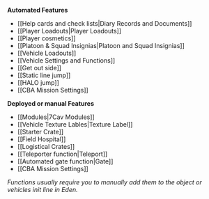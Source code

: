 **Automated Features**
* [[Help cards and check lists|Diary Records and Documents]]
* [[Player Loadouts|Player Loadouts]]
* [[Player cosmetics]]
* [[Platoon & Squad Insignias|Platoon and Squad Insignias]]
* [[Vehicle Loadouts]]
* [[Vehicle Settings and Functions]]
* [[Get out side]]
* [[Static line jump]]
* [[HALO jump]]
* [[CBA Mission Settings]]

**Deployed or manual Features**
* [[Modules|7Cav Modules]]
* [[Vehicle Texture Lables|Texture Label]]
* [[Starter Crate]]
* [[Field Hospital]]
* [[Logistical Crates]]
* [[Teleporter function|Teleport]]
* [[Automated gate function|Gate]]
* [[CBA Mission Settings]]

*Functions usually require you to manually add them to the object or vehicles init line in Eden.*
